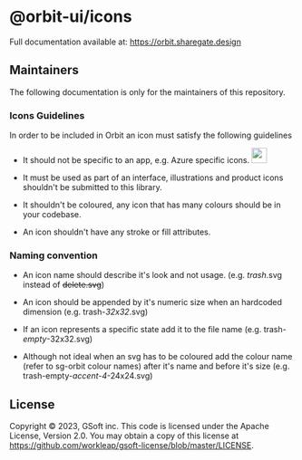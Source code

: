 # @orbit-ui/icons

Full documentation available at: https://orbit.sharegate.design

## Maintainers

The following documentation is only for the maintainers of this repository.

### Icons Guidelines

In order to be included in Orbit an icon must satisfy the following guidelines

- It should not be specific to an app, e.g. Azure specific icons. <img src="https://raw.githubusercontent.com/workleap/sg-orbit/master/packages/icons/assets/app-specific-icon.png" width="27">

- It must be used as part of an interface, illustrations and product icons shouldn't be submitted to this library.

- It shouldn't be coloured, any icon that has many colours should be in your codebase.

- An icon shouldn't have any stroke or fill attributes.

### Naming convention

- An icon name should describe it's look and not usage. (e.g. _trash_.svg instead of ~~delete.svg~~)

- An icon should be appended by it's numeric size when an hardcoded dimension (e.g. trash-_32x32_.svg)

- If an icon represents a specific state add it to the file name (e.g. trash-_empty_-32x32.svg)

- Although not ideal when an svg has to be coloured add the colour name (refer to sg-orbit colour names) after it's name and before it's size (e.g. trash-empty-_accent-4_-24x24.svg)

## License

Copyright © 2023, GSoft inc. This code is licensed under the Apache License, Version 2.0. You may obtain a copy of this license at https://github.com/workleap/gsoft-license/blob/master/LICENSE.
